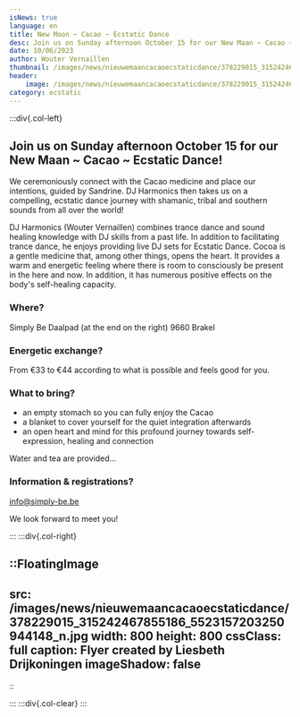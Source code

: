 ```yaml
---
isNews: true
language: en
title: New Moon ~ Cacao ~ Ecstatic Dance
desc: Join us on Sunday afternoon October 15 for our New Maan ~ Cacao ~ Ecstatic Dance!
date: 10/06/2023
author: Wouter Vernaillen
thumbnail: /images/news/nieuwemaancacaoecstaticdance/378229015_315242467855186_5523157203250944148_n.jpg
header:
    image: /images/news/nieuwemaancacaoecstaticdance/378229015_315242467855186_5523157203250944148_n.jpg
category: ecstatic
---
```


:::div{.col-left}

## Join us on Sunday afternoon October 15 for our New Maan ~ Cacao ~ Ecstatic Dance!

We ceremoniously connect with the Cacao medicine and place our intentions, guided by Sandrine.
DJ Harmonics then takes us on a compelling, ecstatic dance journey with shamanic, tribal and southern sounds from all over the world!

DJ Harmonics (Wouter Vernaillen) combines trance dance and sound healing knowledge with DJ skills from a past life. In addition to facilitating trance dance, he enjoys providing live DJ sets for Ecstatic Dance.
Cocoa is a gentle medicine that, among other things, opens the heart. It provides a warm and energetic feeling where there is room to consciously be present in the here and now. In addition, it has numerous positive effects on the body's self-healing capacity.

### Where?
Simply Be
Daalpad (at the end on the right)
9660 Brakel

### Energetic exchange?
From €33 to €44 according to what is possible and feels good for you.

### What to bring?
- an empty stomach so you can fully enjoy the Cacao
- a blanket to cover yourself for the quiet integration afterwards
- an open heart and mind for this profound journey towards self-expression, healing and connection

Water and tea are provided…

### Information & registrations?
info@simply-be.be

We look forward to meet you!

:::
:::div{.col-right}

::FloatingImage
---
src: /images/news/nieuwemaancacaoecstaticdance/378229015_315242467855186_5523157203250944148_n.jpg
width: 800
height: 800
cssClass: full
caption: Flyer created by Liesbeth Drijkoningen
imageShadow: false
---
::

:::
:::div{.col-clear}
:::